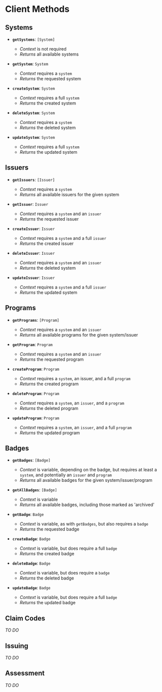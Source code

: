 # Client Methods

<a name="systems"></a>
## Systems

* **`getSystems`**: `[System]`
  * *Context* is not required
  * *Returns* all available systems

* **`getSystem`**: `System`
  * *Context* requires a `system`
  * *Returns* the requested system

* **`createSystem`**: `System`
  * *Context* requires a full `system`
  * *Returns* the created system

* **`deleteSystem`**: `System`
  * *Context* requires a `system`
  * *Returns* the deleted system

* **`updateSystem`**: `System`
  * *Context* requires a full `system`
  * *Returns* the updated system

<a name="issuers"></a>
## Issuers

* **`getIssuers`**: `[Issuer]`
  * *Context* requires a `system`
  * *Returns* all available issuers for the given system

* **`getIssuer`**: `Issuer`
  * *Context* requires a `system` and an `issuer`
  * *Returns* the requested issuer

* **`createIssuer`**: `Issuer`  
  * *Context* requires a `system` and a full `issuer`
  * *Returns* the created issuer

* **`deleteIssuer`**: `Issuer`
  * *Context* requires a `system` and an `issuer`
  * *Returns* the deleted system

* **`updateIssuer`**: `Issuer`
  * *Context* requires a `system` and a full `issuer`
  * *Returns* the updated system

<a name="programs"></a>
## Programs

* **`getPrograms`**: `[Program]`
  * *Context* requires a `system` and an `issuer`
  * *Returns* all available programs for the given system/issuer

* **`getProgram`**: `Program`
  * *Context* requires a `system` and an `issuer`
  * *Returns* the requested program

* **`createProgram`**: `Program`  
  * *Context* requires a `system`, an issuer, and a full `program`
  * *Returns* the created program

* **`deleteProgram`**: `Program`
  * *Context* requires a `system`, an `issuer`, and a `program`
  * *Returns* the deleted program

* **`updateProgram`**: `Program`
  * *Context* requires a `system`, an `issuer`, and a full `program`
  * *Returns* the updated program

<a name="badges"></a>
## Badges

* **`getBadges`**: `[Badge]`
  * *Context* is variable, depending on the badge, but requires at least a `system`, and potentially an `issuer` and `program`
  * *Returns* all available badges for the given system/issuer/program

* **`getAllBadges`**: `[Badge]`
  * *Context* is variable
  * *Returns* all available badges, including those marked as 'archived'

* **`getBadge`**: `Badge`
  * *Context* is variable, as with `getBadges`, but also requires a `badge`
  * *Returns* the requested badge

* **`createBadge`**: `Badge`  
  * *Context* is variable, but does require a full `badge`
  * *Returns* the created badge

* **`deleteBadge`**: `Badge`
  * *Context* is variable, but does require a `badge`
  * *Returns* the deleted badge

* **`updateBadge`**: `Badge`
  * *Context* is variable, but does require a full `badge`
  * *Returns* the updated badge

<a name="claimCodes"></a>
## Claim Codes

*TO DO*

<a name="issuing"></a>
## Issuing

*TO DO*

<a name="assessment"></a>
## Assessment

*TO DO*




